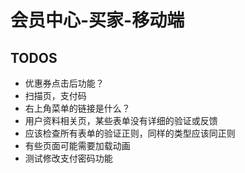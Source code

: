 # 会员中心-买家-移动端

## TODOS
* 优惠券点击后功能？
* 扫描页，支付码
* 右上角菜单的链接是什么？
* 用户资料相关页，某些表单没有详细的验证或反馈
* 应该检查所有表单的验证正则，同样的类型应该同正则
* 有些页面可能需要加载动画
* 测试修改支付密码功能